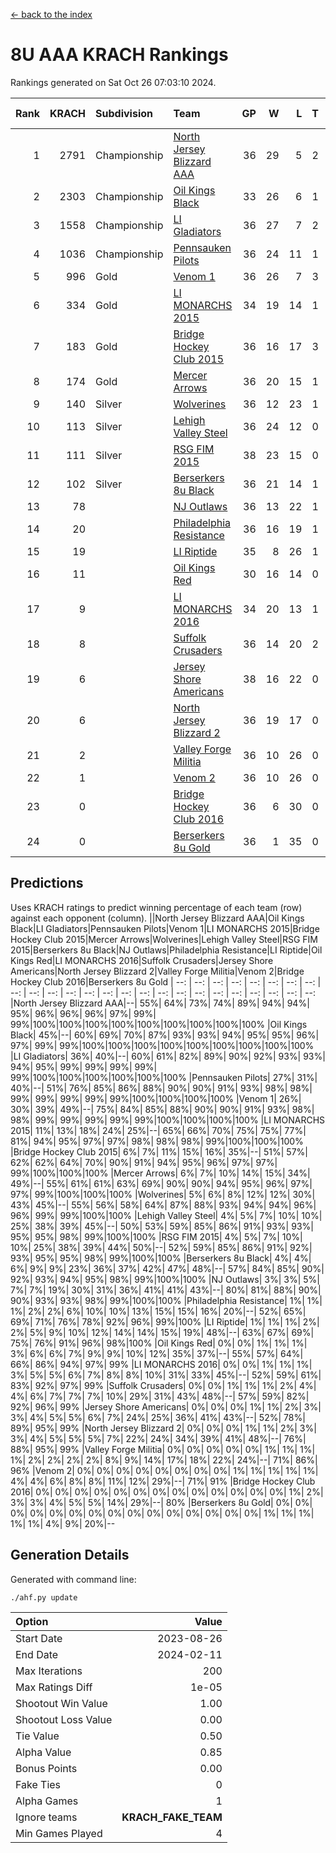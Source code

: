 [<- back to the index](readme.md)
# 8U AAA KRACH Rankings
Rankings generated on Sat Oct 26 07:03:10 2024.

Rank|KRACH|Subdivision|Team|GP|W|L|T|OTW|OTL|SoS|Exp Wins|Win Diff
---:|---:|:---|:---|---:|---:|---:|---:|---:|---:|---:|---:|---:
1|2791|Championship|[North Jersey Blizzard AAA](https://gamesheetstats.com/seasons/3659/teams/140205/schedule)|36|29|5|2|0|0|694|30.8|-0.0
2|2303|Championship|[Oil Kings Black](https://gamesheetstats.com/seasons/3659/teams/140206/schedule)|33|26|6|1|1|0|766|27.3|-0.0
3|1558|Championship|[LI Gladiators](https://gamesheetstats.com/seasons/3659/teams/140201/schedule)|36|27|7|2|1|0|739|28.8|-0.0
4|1036|Championship|[Pennsauken Pilots](https://gamesheetstats.com/seasons/3659/teams/140208/schedule)|36|24|11|1|0|0|858|25.3|-0.0
5|996|Gold|[Venom 1](https://gamesheetstats.com/seasons/3659/teams/140213/schedule)|36|26|7|3|2|1|580|28.3|-0.0
6|334|Gold|[LI MONARCHS 2015](https://gamesheetstats.com/seasons/3659/teams/140198/schedule)|34|19|14|1|0|0|752|20.3|-0.0
7|183|Gold|[Bridge Hockey Club 2015](https://gamesheetstats.com/seasons/3659/teams/140194/schedule)|36|16|17|3|1|3|595|18.3|-0.0
8|174|Gold|[Mercer Arrows](https://gamesheetstats.com/seasons/3659/teams/140202/schedule)|36|20|15|1|2|1|443|21.3|-0.0
9|140|Silver|[Wolverines](https://gamesheetstats.com/seasons/3659/teams/140215/schedule)|36|12|23|1|0|2|882|13.3|-0.0
10|113|Silver|[Lehigh Valley Steel](https://gamesheetstats.com/seasons/3659/teams/140197/schedule)|36|24|12|0|2|0|321|24.8|-0.0
11|111|Silver|[RSG FIM 2015](https://gamesheetstats.com/seasons/3659/teams/140210/schedule)|38|23|15|0|0|1|407|23.8|-0.0
12|102|Silver|[Berserkers 8u Black](https://gamesheetstats.com/seasons/3659/teams/140192/schedule)|36|21|14|1|0|0|372|22.4|0.0
13|78||[NJ Outlaws](https://gamesheetstats.com/seasons/3659/teams/140203/schedule)|36|13|22|1|1|2|633|14.3|-0.0
14|20||[Philadelphia Resistance](https://gamesheetstats.com/seasons/3659/teams/140209/schedule)|36|16|19|1|0|0|186|17.4|0.0
15|19||[LI Riptide](https://gamesheetstats.com/seasons/3659/teams/140200/schedule)|35|8|26|1|0|0|724|9.4|0.0
16|11||[Oil Kings Red](https://gamesheetstats.com/seasons/3659/teams/140207/schedule)|30|16|14|0|0|2|141|16.9|0.0
17|9||[LI MONARCHS 2016](https://gamesheetstats.com/seasons/3659/teams/140199/schedule)|34|20|13|1|3|0|24|21.4|0.0
18|8||[Suffolk Crusaders](https://gamesheetstats.com/seasons/3659/teams/140211/schedule)|36|14|20|2|2|1|135|15.9|0.0
19|6||[Jersey Shore Americans](https://gamesheetstats.com/seasons/3659/teams/140196/schedule)|38|16|22|0|0|2|109|16.9|0.0
20|6||[North Jersey Blizzard 2](https://gamesheetstats.com/seasons/3659/teams/140204/schedule)|36|19|17|0|3|2|25|19.9|0.0
21|2||[Valley Forge Militia](https://gamesheetstats.com/seasons/3659/teams/140212/schedule)|36|10|26|0|0|1|205|10.9|0.0
22|1||[Venom 2](https://gamesheetstats.com/seasons/3659/teams/140214/schedule)|36|10|26|0|2|1|23|10.9|0.0
23|0||[Bridge Hockey Club 2016](https://gamesheetstats.com/seasons/3659/teams/140195/schedule)|36|6|30|0|0|2|19|6.9|0.0
24|0||[Berserkers 8u Gold](https://gamesheetstats.com/seasons/3659/teams/140193/schedule)|36|1|35|0|1|0|11|1.9|0.0

## Predictions
Uses KRACH ratings to predict winning percentage of each team (row) against each opponent (column).
||North Jersey Blizzard AAA|Oil Kings Black|LI Gladiators|Pennsauken Pilots|Venom 1|LI MONARCHS 2015|Bridge Hockey Club 2015|Mercer Arrows|Wolverines|Lehigh Valley Steel|RSG FIM 2015|Berserkers 8u Black|NJ Outlaws|Philadelphia Resistance|LI Riptide|Oil Kings Red|LI MONARCHS 2016|Suffolk Crusaders|Jersey Shore Americans|North Jersey Blizzard 2|Valley Forge Militia|Venom 2|Bridge Hockey Club 2016|Berserkers 8u Gold
| --: | --: | --: | --: | --: | --: | --: | --: | --: | --: | --: | --: | --: | --: | --: | --: | --: | --: | --: | --: | --: | --: | --: | --: | --: 
|North Jersey Blizzard AAA|--| 55%| 64%| 73%| 74%| 89%| 94%| 94%| 95%| 96%| 96%| 96%| 97%| 99%| 99%|100%|100%|100%|100%|100%|100%|100%|100%|100%
|Oil Kings Black| 45%|--| 60%| 69%| 70%| 87%| 93%| 93%| 94%| 95%| 95%| 96%| 97%| 99%| 99%|100%|100%|100%|100%|100%|100%|100%|100%|100%
|LI Gladiators| 36%| 40%|--| 60%| 61%| 82%| 89%| 90%| 92%| 93%| 93%| 94%| 95%| 99%| 99%| 99%| 99%| 99%|100%|100%|100%|100%|100%|100%
|Pennsauken Pilots| 27%| 31%| 40%|--| 51%| 76%| 85%| 86%| 88%| 90%| 90%| 91%| 93%| 98%| 98%| 99%| 99%| 99%| 99%| 99%|100%|100%|100%|100%
|Venom 1| 26%| 30%| 39%| 49%|--| 75%| 84%| 85%| 88%| 90%| 90%| 91%| 93%| 98%| 98%| 99%| 99%| 99%| 99%| 99%|100%|100%|100%|100%
|LI MONARCHS 2015| 11%| 13%| 18%| 24%| 25%|--| 65%| 66%| 70%| 75%| 75%| 77%| 81%| 94%| 95%| 97%| 97%| 98%| 98%| 98%| 99%|100%|100%|100%
|Bridge Hockey Club 2015|  6%|  7%| 11%| 15%| 16%| 35%|--| 51%| 57%| 62%| 62%| 64%| 70%| 90%| 91%| 94%| 95%| 96%| 97%| 97%| 99%|100%|100%|100%
|Mercer Arrows|  6%|  7%| 10%| 14%| 15%| 34%| 49%|--| 55%| 61%| 61%| 63%| 69%| 90%| 90%| 94%| 95%| 96%| 97%| 97%| 99%|100%|100%|100%
|Wolverines|  5%|  6%|  8%| 12%| 12%| 30%| 43%| 45%|--| 55%| 56%| 58%| 64%| 87%| 88%| 93%| 94%| 94%| 96%| 96%| 99%| 99%|100%|100%
|Lehigh Valley Steel|  4%|  5%|  7%| 10%| 10%| 25%| 38%| 39%| 45%|--| 50%| 53%| 59%| 85%| 86%| 91%| 93%| 93%| 95%| 95%| 98%| 99%|100%|100%
|RSG FIM 2015|  4%|  5%|  7%| 10%| 10%| 25%| 38%| 39%| 44%| 50%|--| 52%| 59%| 85%| 86%| 91%| 92%| 93%| 95%| 95%| 98%| 99%|100%|100%
|Berserkers 8u Black|  4%|  4%|  6%|  9%|  9%| 23%| 36%| 37%| 42%| 47%| 48%|--| 57%| 84%| 85%| 90%| 92%| 93%| 94%| 95%| 98%| 99%|100%|100%
|NJ Outlaws|  3%|  3%|  5%|  7%|  7%| 19%| 30%| 31%| 36%| 41%| 41%| 43%|--| 80%| 81%| 88%| 90%| 90%| 93%| 93%| 98%| 99%|100%|100%
|Philadelphia Resistance|  1%|  1%|  1%|  2%|  2%|  6%| 10%| 10%| 13%| 15%| 15%| 16%| 20%|--| 52%| 65%| 69%| 71%| 76%| 78%| 92%| 96%| 99%|100%
|LI Riptide|  1%|  1%|  1%|  2%|  2%|  5%|  9%| 10%| 12%| 14%| 14%| 15%| 19%| 48%|--| 63%| 67%| 69%| 75%| 76%| 91%| 96%| 98%|100%
|Oil Kings Red|  0%|  0%|  1%|  1%|  1%|  3%|  6%|  6%|  7%|  9%|  9%| 10%| 12%| 35%| 37%|--| 55%| 57%| 64%| 66%| 86%| 94%| 97%| 99%
|LI MONARCHS 2016|  0%|  0%|  1%|  1%|  1%|  3%|  5%|  5%|  6%|  7%|  8%|  8%| 10%| 31%| 33%| 45%|--| 52%| 59%| 61%| 83%| 92%| 97%| 99%
|Suffolk Crusaders|  0%|  0%|  1%|  1%|  1%|  2%|  4%|  4%|  6%|  7%|  7%|  7%| 10%| 29%| 31%| 43%| 48%|--| 57%| 59%| 82%| 92%| 96%| 99%
|Jersey Shore Americans|  0%|  0%|  0%|  1%|  1%|  2%|  3%|  3%|  4%|  5%|  5%|  6%|  7%| 24%| 25%| 36%| 41%| 43%|--| 52%| 78%| 89%| 95%| 99%
|North Jersey Blizzard 2|  0%|  0%|  0%|  1%|  1%|  2%|  3%|  3%|  4%|  5%|  5%|  5%|  7%| 22%| 24%| 34%| 39%| 41%| 48%|--| 76%| 88%| 95%| 99%
|Valley Forge Militia|  0%|  0%|  0%|  0%|  0%|  1%|  1%|  1%|  1%|  2%|  2%|  2%|  2%|  8%|  9%| 14%| 17%| 18%| 22%| 24%|--| 71%| 86%| 96%
|Venom 2|  0%|  0%|  0%|  0%|  0%|  0%|  0%|  0%|  1%|  1%|  1%|  1%|  1%|  4%|  4%|  6%|  8%|  8%| 11%| 12%| 29%|--| 71%| 91%
|Bridge Hockey Club 2016|  0%|  0%|  0%|  0%|  0%|  0%|  0%|  0%|  0%|  0%|  0%|  0%|  0%|  1%|  2%|  3%|  3%|  4%|  5%|  5%| 14%| 29%|--| 80%
|Berserkers 8u Gold|  0%|  0%|  0%|  0%|  0%|  0%|  0%|  0%|  0%|  0%|  0%|  0%|  0%|  0%|  0%|  1%|  1%|  1%|  1%|  1%|  4%|  9%| 20%|--

## Generation Details

Generated with command line:
```
./ahf.py update
```

| Option | Value |
| :----- | ----: |
| Start Date | 2023-08-26 |
| End Date | 2024-02-11 |
| Max Iterations | 200 |
| Max Ratings Diff | 1e-05 |
| Shootout Win Value | 1.00 |
| Shootout Loss Value | 0.00 |
| Tie Value | 0.50 |
| Alpha Value | 0.85 |
| Bonus Points | 0.00 |
| Fake Ties | 0 |
| Alpha Games | 1 |
| Ignore teams | __KRACH_FAKE_TEAM__ |
| Min Games Played | 4 |

